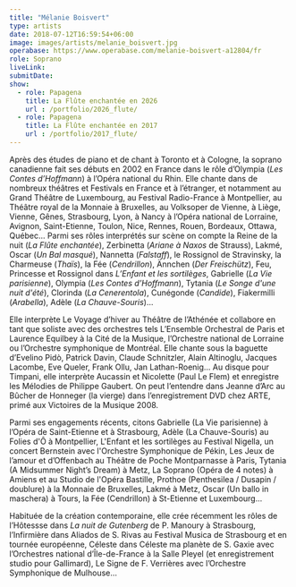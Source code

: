 ```yaml
---
title: "Mélanie Boisvert"
type: artists
date: 2018-07-12T16:59:54+06:00
image: images/artists/melanie_boisvert.jpg
operabase: https://www.operabase.com/melanie-boisvert-a12804/fr
role: Soprano
liveLink: 
submitDate: 
show:
  - role: Papagena
    title: La Flûte enchantée en 2026
    url : /portfolio/2026_flute/
  - role: Papagena
    title: La Flûte enchantée en 2017
    url : /portfolio/2017_flute/
---
```


Après des études de piano et de chant à Toronto et à Cologne, la soprano canadienne fait ses débuts en 2002 en France dans le rôle d’Olympia (*Les Contes d’Hoffmann*) à l’Opéra national du Rhin. Elle chante dans de nombreux théâtres et Festivals en France et à l’étranger, et notamment au Grand Théâtre de Luxembourg, au Festival Radio-France à Montpellier, au Théâtre royal de la Monnaie à Bruxelles, au Volksoper de Vienne, à Liège, Vienne, Gênes, Strasbourg, Lyon, à Nancy à l’Opéra national de Lorraine, Avignon, Saint-Etienne, Toulon, Nice, Rennes, Rouen, Bordeaux, Ottawa, Québec... Parmi ses rôles interprétés sur scène on compte  la Reine de la nuit (*La Flûte enchantée*), Zerbinetta (*Ariane à Naxos* de Strauss), Lakmé, Oscar (*Un Bal masqué*), Nannetta (*Falstaff*), le Rossignol de Stravinsky, la Charmeuse (*Thaïs*), la Fée (*Cendrillon*), Ännchen (*Der Freischütz*), Feu, Princesse et Rossignol dans *L’Enfant et les sortilèges*, Gabrielle (*La Vie parisienne*), Olympia (*Les Contes d’Hoffmann*), Tytania (*Le Songe d'une nuit d'été*), Clorinda (*La Cenerentola*), Cunégonde (*Candide*), Fiakermilli (*Arabella*), Adèle (*La Chauve-Souris*)...

Elle interprète Le Voyage d’hiver au Théâtre de l’Athénée et collabore en tant que soliste avec des orchestres tels L’Ensemble Orchestral de Paris et Laurence Equilbey à la Cité de la Musique, l’Orchestre national de Lorraine ou l’Orchestre symphonique de Montréal. Elle chante sous la baguette d’Evelino Pidò, Patrick Davin, Claude Schnitzler, Alain Altinoglu, Jacques Lacombe, Eve Queler, Frank Ollu, Jan Lathan-Roenig...  Au disque pour Timpani, elle interprète Aucassin et Nicolette (Paul Le Flem) et enregistre les Mélodies de Philippe Gaubert. On peut l’entendre dans Jeanne d’Arc au Bûcher de Honneger (la vierge) dans l’enregistrement DVD chez ARTE, primé aux Victoires de la Musique 2008.

Parmi ses engagements récents, citons Gabrielle (La Vie parisienne) à l’Opéra de Saint-Etienne et à Strasbourg, Adèle (La Chauve-Souris) au Folies d'Ô à Montpellier, L'Enfant et les sortilèges au Festival Nigella, un concert Bernstein avec l'Orchestre Symphonique de Pékin, Les Jeux de l’amour et d’Offenbach au Théâtre de Poche Montparnasse à Paris,  Tytania (A Midsummer Night’s Dream) à Metz, La Soprano (Opéra de 4 notes) à Amiens et au Studio de l'Opéra Bastille, Prothoe (Penthesilea / Dusapin / doublure) à la Monnaie de Bruxelles, Lakmé à Metz,  Oscar (Un ballo in maschera) à Tours, la Fée (Cendrillon) à St-Etienne et Luxembourg...

Habituée de la création contemporaine, elle crée récemment les rôles de l’Hôtessse dans *La nuit de Gutenberg* de P. Manoury à Strasbourg, l’Infirmière dans Aliados de S. Rivas au Festival Musica de Strasbourg et en tournée européenne, Céleste dans Céleste ma planète de S. Gaxie avec l’Orchestres national d’Île-de-France à la Salle Pleyel (et enregistrement studio pour Gallimard), Le Signe de F. Verrières avec l’Orchestre Symphonique de Mulhouse…
